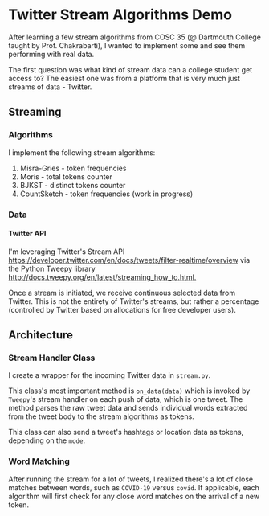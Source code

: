 # Twitter Stream Algorithms Demo

After learning a few stream algorithms from COSC 35 (@ Dartmouth College taught by Prof. Chakrabarti), I wanted to implement some and see them performing with real data.

The first question was what kind of stream data can a college student get access to? The easiest one was from a platform that is very much just streams of data - Twitter.

## Streaming

### Algorithms

I implement the following stream algorithms:

1. Misra-Gries - token frequencies
2. Moris - total tokens counter
3. BJKST - distinct tokens counter
4. CountSketch - token frequencies (work in progress)

### Data

#### Twitter API

I'm leveraging Twitter's Stream API <https://developer.twitter.com/en/docs/tweets/filter-realtime/overview> via the Python Tweepy library <http://docs.tweepy.org/en/latest/streaming_how_to.html.>

Once a stream is initiated, we receive continuous selected data from Twitter. This is not the entirety of Twitter's streams, but rather a percentage (controlled by Twitter based on allocations for free developer users).

## Architecture

### Stream Handler Class

I create a wrapper for the incoming Twitter data in `stream.py`.

This class's most important method is `on_data(data)` which is invoked by `Tweepy`'s stream handler on each push of data, which is one tweet. The method parses the raw tweet data and sends individual words extracted from the tweet body to the stream algorithms as tokens.

This class can also send a tweet's hashtags or location data as tokens, depending on the `mode`.

### Word Matching

After running the stream for a lot of tweets, I realized there's a lot of close matches between words, such as `COVID-19` versus `covid`. If applicable, each algorithm will first check for any close word matches on the arrival of a new token.